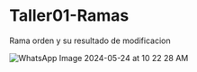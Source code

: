 # Taller01-Ramas


Rama orden y su resultado de modificacion

![WhatsApp Image 2024-05-24 at 10 22 28 AM](https://github.com/isaiasgh/Taller01-Ramas/assets/151984141/bee5de10-1866-46a1-aab5-ffb04341c020)
